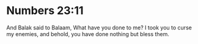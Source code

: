 # Numbers 23:11

And Balak said to Balaam, What have you done to me? I took you to curse my enemies, and behold, you have done nothing but bless them.
